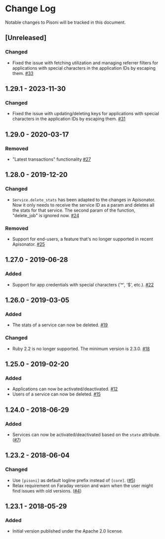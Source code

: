 # Change Log

Notable changes to Pisoni will be tracked in this document.

## [Unreleased]

### Changed

- Fixed the issue with fetching utilization and managing referrer filters for applications with special characters in the
  application IDs by escaping them. [#33](https://github.com/3scale/pisoni/pull/33)

## 1.29.1 - 2023-11-30

### Changed

- Fixed the issue with updating/deleting keys for applications with special characters in the
application IDs by escaping them. [#31](https://github.com/3scale/pisoni/pull/31)

## 1.29.0 - 2020-03-17

### Removed

- "Latest transactions" functionality
[#27](https://github.com/3scale/pisoni/pull/27)

## 1.28.0 - 2019-12-20

### Changed

- `Service.delete_stats` has been adapted to the changes in Apisonator. Now it
only needs to receive the service ID as a param and deletes all the stats for
that service. The second param of the function, "delete_job" is ignored now.
[#24](https://github.com/3scale/pisoni/pull/24)

### Removed

- Support for end-users, a feature that's no longer supported in recent
Apisonator. [#25](https://github.com/3scale/pisoni/pull/25)

## 1.27.0 - 2019-06-28

### Added

- Support for app credentials with special characters ('*', '$', etc.). [#22](https://github.com/3scale/pisoni/pull/22)

## 1.26.0 - 2019-03-05

### Added

- The stats of a service can now be deleted. [#19](https://github.com/3scale/pisoni/pull/19)

### Changed

- Ruby 2.2 is no longer supported. The minimum version is 2.3.0. [#18](https://github.com/3scale/pisoni/pull/18)

## 1.25.0 - 2019-02-20

### Added

- Applications can now be activated/deactivated. [#12](https://github.com/3scale/pisoni/pull/12)
- Users of a service can now be deleted. [#15](https://github.com/3scale/pisoni/pull/15)

## 1.24.0 - 2018-06-29

### Added

- Services can now be activated/deactivated based on the `state` attribute.
  ([#7](https://github.com/3scale/pisoni/pull/7))

## 1.23.2 - 2018-06-04

### Changed

- Use `[pisoni]` as default logline prefix instead of `[core]`. ([#5](https://github.com/3scale/pisoni/pull/5))
- Relax requirement on Faraday version and warn when the user might find issues
  with old versions. ([#4](https://github.com/3scale/pisoni/pull/4))

## 1.23.1 - 2018-05-29

### Added

- Initial version published under the Apache 2.0 license.
